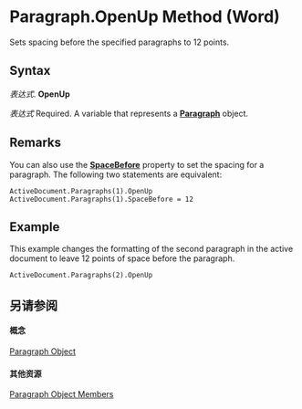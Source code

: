 
# Paragraph.OpenUp Method (Word)

Sets spacing before the specified paragraphs to 12 points.


## Syntax

 _表达式_. **OpenUp**

 _表达式_ Required. A variable that represents a **[Paragraph](0a704079-a082-4ab1-841b-fc0d49dd26d4.md)** object.


## Remarks

You can also use the  **[SpaceBefore](3e9cf50f-5e63-ea24-fe39-7fc9d8690bb4.md)** property to set the spacing for a paragraph. The following two statements are equivalent:


```
ActiveDocument.Paragraphs(1).OpenUp 
ActiveDocument.Paragraphs(1).SpaceBefore = 12
```


## Example

This example changes the formatting of the second paragraph in the active document to leave 12 points of space before the paragraph.


```
ActiveDocument.Paragraphs(2).OpenUp
```


## 另请参阅


#### 概念


[Paragraph Object](0a704079-a082-4ab1-841b-fc0d49dd26d4.md)
#### 其他资源


[Paragraph Object Members](http://msdn.microsoft.com/library/e1fc5b91-e908-580e-ab72-898648a5c0c3%28Office.15%29.aspx)